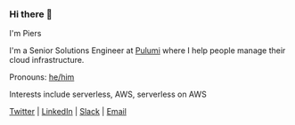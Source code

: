 ### Hi there 👋

I'm Piers

I'm a Senior Solutions Engineer at [Pulumi](https://github.com/pulumi) where I help people manage their cloud infrastructure.

Pronouns: [he/him](http://pronoun.is/he)

Interests include serverless, AWS, serverless on AWS

[Twitter](https://twitter.com/pierskarsenbarg) | [LinkedIn](https://www.linkedin.com/in/piers-karsenbarg/) | [Slack](https://slack.pulumi.com/) | [Email](mailto:piers@pulumi.com)



<!--
**pierskarsenbarg/pierskarsenbarg** is a ✨ _special_ ✨ repository because its `README.md` (this file) appears on your GitHub profile.

Here are some ideas to get you started:

- 🔭 I’m currently working on ...
- 🌱 I’m currently learning ...
- 👯 I’m looking to collaborate on ...
- 🤔 I’m looking for help with ...
- 💬 Ask me about ...
- 📫 How to reach me: ...
- 😄 Pronouns: ...
- ⚡ Fun fact: ...
-->

